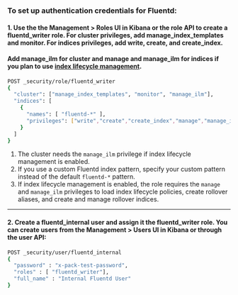 ### To set up authentication credentials for Fluentd:

#### 1. Use the the Management > Roles UI in Kibana or the role API to create a fluentd_writer role. For cluster privileges, add manage_index_templates and monitor. For indices privileges, add write, create, and create_index.
#### Add manage_ilm for cluster and manage and manage_ilm for indices if you plan to use [index lifecycle management](https://www.elastic.co/guide/en/elasticsearch/reference/8.12/getting-started-index-lifecycle-management.html).

```sh
POST _security/role/fluentd_writer
{
  "cluster": ["manage_index_templates", "monitor", "manage_ilm"],
  "indices": [
    {
      "names": [ "fluentd-*" ],
      "privileges": ["write","create","create_index","manage","manage_ilm"]
    }
  ]
}
```

1. The cluster needs the `manage_ilm` privilege if index lifecycle management is enabled.
2. If you use a custom Fluentd index pattern, specify your custom pattern instead of the default `fluentd-*` pattern.
3. If index lifecycle management is enabled, the role requires the `manage` and `manage_ilm` privileges to load index lifecycle policies, create rollover aliases, and create and manage rollover indices.
---

#### 2. Create a fluentd_internal user and assign it the fluentd_writer role. You can create users from the Management > Users UI in Kibana or through the user API:
```sh
POST _security/user/fluentd_internal
{
  "password" : "x-pack-test-password",
  "roles" : [ "fluentd_writer"],
  "full_name" : "Internal Fluentd User"
}
```
